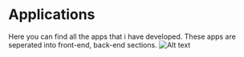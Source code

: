 # Applications

Here you can find all the apps that i have developed. These apps are seperated into front-end, back-end sections.
![Alt text](https://pixabay.com/get/ee32b2092df51c22d9584518a33219c8b66ae3d019b316449df4c07a/educational-773651_1920.jpg "Optional title")



